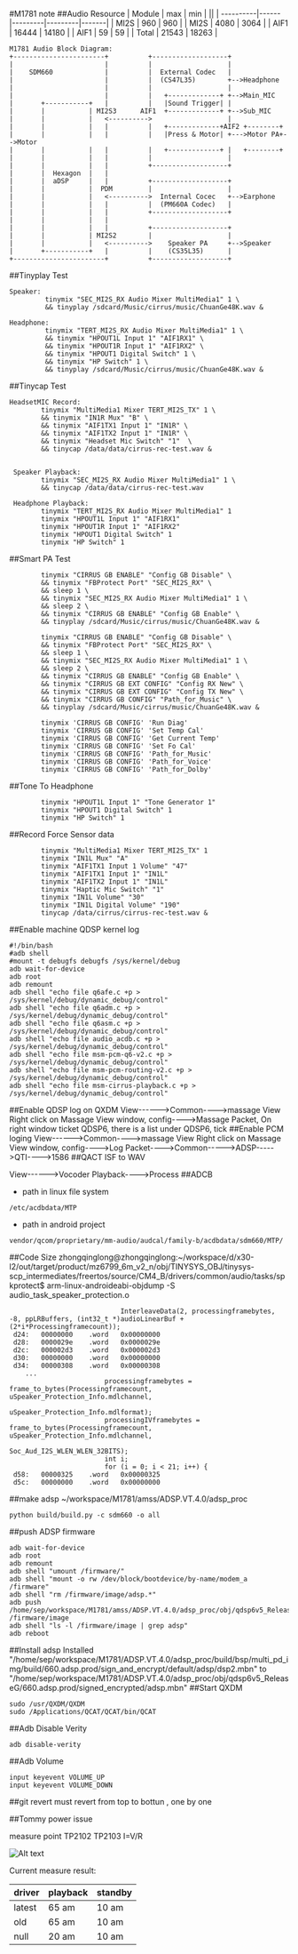 #M1781 note
##Audio Resource
| Module | max |  min     |  ||
| ----------|------	|---------|---------|-------| 
|  MI2S 	|  960     |    960	|
|  MI2S  		| 4080    |  3064   	|
|  AIF1	| 16444  | 14180      |
|  AIF1       	| 59        |    59  	|
|  Total        			| 21543  |    18263  	|

    M1781 Audio Block Diagram:
    +-----------------------+          +-------------------+
    |                       |          |                   |
    |    SDM660             |          |  External Codec   |
    |                       |          |  (CS47L35)        +-->Headphone
    |                       |          |                   |
    |                       |          |   +-------------+ +-->Main_MIC
    |       +-----------+   |          |   |Sound Trigger| |
    |       |           | MI2S3      AIF1  +-------------+ +-->Sub_MIC
    |       |           |   <---------->                   |
    |       |           |   |          |   +-------------+AIF2 +--------+
    |       |           |   |          |   |Press & Motor| +--->Motor PA+-->Motor
    |       |           |   |          |   +-------------+ |   +--------+
    |       |           |   |          |                   |
    |       |           |   |          +-------------------+
    |       |  Hexagon  |   |
    |       |  aDSP     |   |          +-------------------+
    |       |           |  PDM         |                   |
    |       |           |   <---------->  Internal Cocec   +-->Earphone
    |       |           |   |          |  (PM660A Codec)   |
    |       |           |   |          +-------------------+
    |       |           |   |
    |       |           |   |          +-------------------+
    |       |           | MI2S2        |                   |
    |       |           |   <---------->    Speaker PA     +-->Speaker
    |       +-----------+   |          |    (CS35L35)      |
    +-----------------------+          +-------------------+


##Tinyplay Test
~~~script
Speaker:
         tinymix "SEC_MI2S_RX Audio Mixer MultiMedia1" 1 \
         && tinyplay /sdcard/Music/cirrus/music/ChuanGe48K.wav &
 
Headphone:
         tinymix "TERT_MI2S_RX Audio Mixer MultiMedia1" 1 \
         && tinymix "HPOUT1L Input 1" "AIF1RX1" \
         && tinymix "HPOUT1R Input 1" "AIF1RX2" \
         && tinymix "HPOUT1 Digital Switch" 1 \
         && tinymix "HP Switch" 1 \
         && tinyplay /sdcard/Music/cirrus/music/ChuanGe48K.wav &
~~~

##Tinycap Test
~~~script
HeadsetMIC Record:
        tinymix "MultiMedia1 Mixer TERT_MI2S_TX" 1 \
        && tinymix "IN1R Mux" "B" \
        && tinymix "AIF1TX1 Input 1" "IN1R" \
        && tinymix "AIF1TX2 Input 1" "IN1R" \
        && tinymix "Headset Mic Switch" "1"  \
        && tinycap /data/data/cirrus-rec-test.wav &
        
        
 Speaker Playback:
        tinymix "SEC_MI2S_RX Audio Mixer MultiMedia1" 1 \
        && tinycap /data/data/cirrus-rec-test.wav
        
 Headphone Playback:
        tinymix "TERT_MI2S_RX Audio Mixer MultiMedia1" 1
        tinymix "HPOUT1L Input 1" "AIF1RX1"
        tinymix "HPOUT1R Input 1" "AIF1RX2"
        tinymix "HPOUT1 Digital Switch" 1
        tinymix "HP Switch" 1   
~~~
##Smart PA Test
```script
		tinymix "CIRRUS GB ENABLE" "Config GB Disable" \
		&& tinymix "FBProtect Port" "SEC_MI2S_RX" \
		&& sleep 1 \
		&& tinymix "SEC_MI2S_RX Audio Mixer MultiMedia1" 1 \
		&& sleep 2 \
		&& tinymix "CIRRUS GB ENABLE" "Config GB Enable" \
		&& tinyplay /sdcard/Music/cirrus/music/ChuanGe48K.wav &
```
```script
		tinymix "CIRRUS GB ENABLE" "Config GB Disable" \
		&& tinymix "FBProtect Port" "SEC_MI2S_RX" \
		&& sleep 1 \
		&& tinymix "SEC_MI2S_RX Audio Mixer MultiMedia1" 1 \
		&& sleep 2 \
		&& tinymix "CIRRUS GB ENABLE" "Config GB Enable" \
		&& tinymix "CIRRUS GB EXT CONFIG" "Config RX New" \
		&& tinymix "CIRRUS GB EXT CONFIG" "Config TX New" \
		&& tinymix "CIRRUS GB CONFIG" "Path_for_Music" \		
		&& tinyplay /sdcard/Music/cirrus/music/ChuanGe48K.wav &
```
```script
		tinymix 'CIRRUS GB CONFIG' 'Run Diag'
		tinymix 'CIRRUS GB CONFIG' 'Set Temp Cal' 
		tinymix 'CIRRUS GB CONFIG' 'Get Current Temp' 
		tinymix 'CIRRUS GB CONFIG' 'Set Fo Cal'
		tinymix 'CIRRUS GB CONFIG' 'Path_for_Music'
		tinymix 'CIRRUS GB CONFIG' 'Path_for_Voice'
		tinymix 'CIRRUS GB CONFIG' 'Path_for_Dolby'
```

##Tone To Headphone

~~~script
		tinymix "HPOUT1L Input 1" "Tone Generator 1"
		tinymix "HPOUT1 Digital Switch" 1
		tinymix "HP Switch" 1 
~~~
##Record Force Sensor data
~~~script
		tinymix "MultiMedia1 Mixer TERT_MI2S_TX" 1
		tinymix "IN1L Mux" "A"
		tinymix "AIF1TX1 Input 1 Volume" "47"
		tinymix "AIF1TX1 Input 1" "IN1L"
		tinymix "AIF1TX2 Input 1" "IN1L"
		tinymix "Haptic Mic Switch" "1"
		tinymix "IN1L Volume" "30"
		tinymix "IN1L Digital Volume" "190"
		tinycap /data/cirrus/cirrus-rec-test.wav &
~~~
##Enable machine QDSP kernel log
```script
#!/bin/bash
#adb shell
#mount -t debugfs debugfs /sys/kernel/debug
adb wait-for-device
adb root
adb remount
adb shell "echo file q6afe.c +p > /sys/kernel/debug/dynamic_debug/control"
adb shell "echo file q6adm.c +p > /sys/kernel/debug/dynamic_debug/control"
adb shell "echo file q6asm.c +p > /sys/kernel/debug/dynamic_debug/control"
adb shell "echo file audio_acdb.c +p > /sys/kernel/debug/dynamic_debug/control"
adb shell "echo file msm-pcm-q6-v2.c +p > /sys/kernel/debug/dynamic_debug/control"
adb shell "echo file msm-pcm-routing-v2.c +p > /sys/kernel/debug/dynamic_debug/control"
adb shell "echo file msm-cirrus-playback.c +p > /sys/kernel/debug/dynamic_debug/control"
```
##Enable QDSP log on QXDM
View------>Common---->massage View
Right click on Massage View window, config---->Massage Packet, On right window ticket QDSP6,  there is a list under QDSP6, tick 
##Enable PCM loging
View------>Common---->massage View
Right click on Massage View window, config---->Log Packet---->Common----->ADSP----->QTI---->1586
##QACT ISF to WAV

View------>Vocoder Playback---->Process
##ADCB
- path in linux file system
~~~script
/etc/acdbdata/MTP
~~~
- path in android project
~~~script
vendor/qcom/proprietary/mm-audio/audcal/family-b/acdbdata/sdm660/MTP/
~~~
##Code Size
zhongqinglong@zhongqinglong:~/workspace/d/x30-l2/out/target/product/mz6799_6m_v2_n/obj/TINYSYS_OBJ/tinysys-scp_intermediates/freertos/source/CM4_B/drivers/common/audio/tasks/spkprotect$ arm-linux-androideabi-objdump -S audio_task_speaker_protection.o

~~~script
							InterleaveData(2, processingframebytes, -8, ppLRBuffers, (int32_t *)audioLinearBuf + (2*i*Processingframecount));
 d24:	00000000 	.word	0x00000000
 d28:	0000029e 	.word	0x0000029e
 d2c:	000002d3 	.word	0x000002d3
 d30:	00000000 	.word	0x00000000
 d34:	00000308 	.word	0x00000308
	...
						processingframebytes = frame_to_bytes(Processingframecount, uSpeaker_Protection_Info.mdlchannel,
																uSpeaker_Protection_Info.mdlformat);
						processingIVframebytes = frame_to_bytes(Processingframecount, uSpeaker_Protection_Info.mdlchannel,
																Soc_Aud_I2S_WLEN_WLEN_32BITS);
						int i;
						for (i = 0; i < 21; i++) {
 d58:	00000325 	.word	0x00000325
 d5c:	00000000 	.word	0x00000000

~~~
##make adsp
~/workspace/M1781/amss/ADSP.VT.4.0/adsp_proc
~~~script
python build/build.py -c sdm660 -o all
~~~
##push ADSP firmware
```script
adb wait-for-device
adb root
adb remount
adb shell "umount /firmware/"
adb shell "mount -o rw /dev/block/bootdevice/by-name/modem_a /firmware"
adb shell "rm /firmware/image/adsp.*"
adb push /home/sep/workspace/M1781/amss/ADSP.VT.4.0/adsp_proc/obj/qdsp6v5_ReleaseG/660.adsp.prod/signed/LA/system/etc/firmware/  /firmware/image
adb shell "ls -l /firmware/image | grep adsp"
adb reboot
```
##Install adsp
Installed "/home/sep/workspace/M1781/ADSP.VT.4.0/adsp_proc/build/bsp/multi_pd_img/build/660.adsp.prod/sign_and_encrypt/default/adsp/dsp2.mbn" to "/home/sep/workspace/M1781/ADSP.VT.4.0/adsp_proc/obj/qdsp6v5_ReleaseG/660.adsp.prod/signed_encrypted/adsp.mbn"
##Start QXDM
```script
sudo /usr/QXDM/QXDM
sudo /Applications/QCAT/QCAT/bin/QCAT
```
##Adb Disable Verity
```script
adb disable-verity 
```
##Adb Volume
~~~script
input keyevent VOLUME_UP
input keyevent VOLUME_DOWN
~~~

##git revert
must revert from top to bottun , one by one

##Tommy power issue

measure point TP2102 TP2103
I=V/R


![Alt text](/home/zhongqinglong/workspace/cirrus/docs/tommy-power-measure-point.jpg)


Current measure result:

|  driver    |  playback  |  standby |
| ------------- |------------------|----------------| 
|  latest     |      65 am    |    10 am   |
|  old          | 65 am         |   10 am     |
|  null         | 20 am          |   10 am     |




